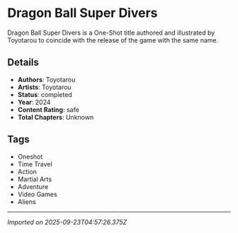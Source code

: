 # Dragon Ball Super Divers

Dragon Ball Super Divers is a One-Shot title authored and illustrated by Toyotarou to coincide with the release of the game with the same name.

## Details
- **Authors**: Toyotarou
- **Artists**: Toyotarou
- **Status**: completed
- **Year**: 2024
- **Content Rating**: safe
- **Total Chapters**: Unknown

## Tags
- Oneshot
- Time Travel
- Action
- Martial Arts
- Adventure
- Video Games
- Aliens

---
*Imported on 2025-09-23T04:57:26.375Z*
